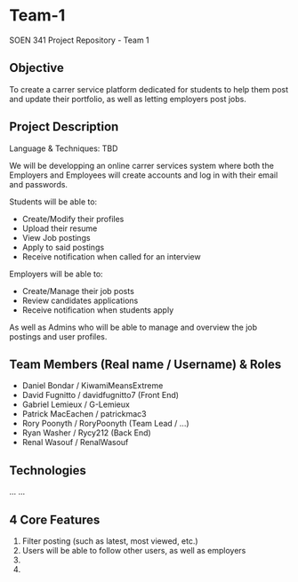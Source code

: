 # Team-1
SOEN 341 Project Repository - Team 1

## Objective

To create a carrer service platform dedicated for students to help them post and update their portfolio, as well as letting employers post jobs.

## Project Description

Language & Techniques: TBD

We will be developping an online carrer services system where both the Employers and Employees will create accounts and log in with their email and passwords.

Students will be able to:
  - Create/Modify their profiles
  - Upload their resume
  - View Job postings
  - Apply to said postings
  - Receive notification when called for an interview
  
Employers will be able to:
  - Create/Manage their job posts
  - Review candidates applications
  - Receive notification when students apply

As well as Admins who will be able to manage and overview the job postings and user profiles.

## Team Members (Real name / Username) & Roles

* Daniel Bondar / KiwamiMeansExtreme
* David Fugnitto / davidfugnitto7 (Front End)
* Gabriel Lemieux / G-Lemieux
* Patrick MacEachen / patrickmac3
* Rory Poonyth / RoryPoonyth (Team Lead / ...)
* Ryan Washer / Rycy212 (Back End)
* Renal Wasouf / RenalWasouf

## Technologies
...
...

## 4 Core Features
1. Filter posting (such as latest, most viewed, etc.)
2. Users will be able to follow other users, as well as employers
3. 
4.

